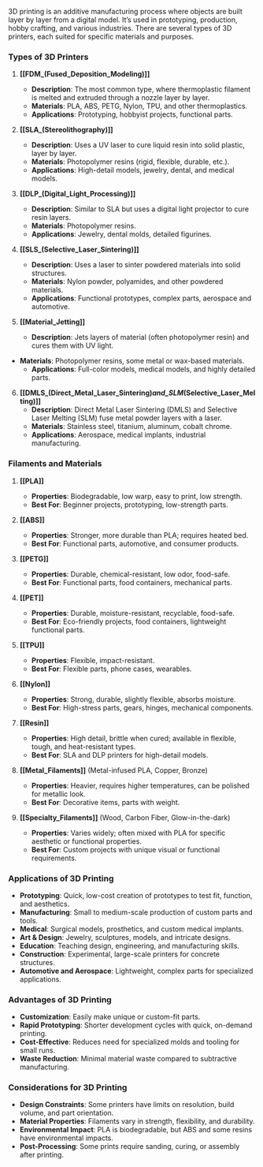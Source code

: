 3D printing is an additive manufacturing process where objects are built layer by layer from a digital model. It’s used in prototyping, production, hobby crafting, and various industries. There are several types of 3D printers, each suited for specific materials and purposes.

### Types of 3D Printers

1. **[[FDM_(Fused_Deposition_Modeling)]]**
   - **Description**: The most common type, where thermoplastic filament is melted and extruded through a nozzle layer by layer.
   - **Materials**: PLA, ABS, PETG, Nylon, TPU, and other thermoplastics.
   - **Applications**: Prototyping, hobbyist projects, functional parts.

2. **[[SLA_(Stereolithography)]]**
   - **Description**: Uses a UV laser to cure liquid resin into solid plastic, layer by layer.
   - **Materials**: Photopolymer resins (rigid, flexible, durable, etc.).
   - **Applications**: High-detail models, jewelry, dental, and medical models.

3. **[[DLP_(Digital_Light_Processing)]]**
   - **Description**: Similar to SLA but uses a digital light projector to cure resin layers.
   - **Materials**: Photopolymer resins.
   - **Applications**: Jewelry, dental molds, detailed figurines.

4. **[[SLS_(Selective_Laser_Sintering)]]**
   - **Description**: Uses a laser to sinter powdered materials into solid structures.
   - **Materials**: Nylon powder, polyamides, and other powdered materials.
   - **Applications**: Functional prototypes, complex parts, aerospace and automotive.

5. **[[Material_Jetting]]**
	- **Description**: Jets layers of material (often photopolymer resin) and cures them with UV light.
- **Materials**: Photopolymer resins, some metal or wax-based materials.
	- **Applications**: Full-color models, medical models, and highly detailed parts.

6. **[[DMLS_(Direct_Metal_Laser_Sintering)_and_SLM_(Selective_Laser_Melting)]]**
	- **Description**: Direct Metal Laser Sintering (DMLS) and Selective Laser Melting (SLM) fuse metal powder layers with a laser.
	- **Materials**: Stainless steel, titanium, aluminum, cobalt chrome.
	- **Applications**: Aerospace, medical implants, industrial manufacturing.

### Filaments and Materials

1. **[[PLA]]**
	- **Properties**: Biodegradable, low warp, easy to print, low strength.
	- **Best For**: Beginner projects, prototyping, low-strength parts.
  
2. **[[ABS]]**
	- **Properties**: Stronger, more durable than PLA; requires heated bed.
	- **Best For**: Functional parts, automotive, and consumer products.

3. **[[PETG]]**
	- **Properties**: Durable, chemical-resistant, low odor, food-safe.
	- **Best For**: Functional parts, food containers, mechanical parts.

4. **[[PET]]**
	- **Properties**: Durable, moisture-resistant, recyclable, food-safe.
	- **Best For**: Eco-friendly projects, food containers, lightweight functional parts.

5. **[[TPU]]**
	- **Properties**: Flexible, impact-resistant.
	- **Best For**: Flexible parts, phone cases, wearables.

6. **[[Nylon]]**
	- **Properties**: Strong, durable, slightly flexible, absorbs moisture.
	- **Best For**: High-stress parts, gears, hinges, mechanical components.

7. **[[Resin]]**
	- **Properties**: High detail, brittle when cured; available in flexible, tough, and heat-resistant types.
	- **Best For**: SLA and DLP printers for high-detail models.

8. **[[Metal_Filaments]]** (Metal-infused PLA, Copper, Bronze)
	- **Properties**: Heavier, requires higher temperatures, can be polished for metallic look.
	- **Best For**: Decorative items, parts with weight.

9. **[[Specialty_Filaments]]** (Wood, Carbon Fiber, Glow-in-the-dark)
	- **Properties**: Varies widely; often mixed with PLA for specific aesthetic or functional properties.
	- **Best For**: Custom projects with unique visual or functional requirements.

### Applications of 3D Printing

- **Prototyping**: Quick, low-cost creation of prototypes to test fit, function, and aesthetics.
- **Manufacturing**: Small to medium-scale production of custom parts and tools.
- **Medical**: Surgical models, prosthetics, and custom medical implants.
- **Art & Design**: Jewelry, sculptures, models, and intricate designs.
- **Education**: Teaching design, engineering, and manufacturing skills.
- **Construction**: Experimental, large-scale printers for concrete structures.
- **Automotive and Aerospace**: Lightweight, complex parts for specialized applications.

### Advantages of 3D Printing

- **Customization**: Easily make unique or custom-fit parts.
- **Rapid Prototyping**: Shorter development cycles with quick, on-demand printing.
- **Cost-Effective**: Reduces need for specialized molds and tooling for small runs.
- **Waste Reduction**: Minimal material waste compared to subtractive manufacturing.

### Considerations for 3D Printing

- **Design Constraints**: Some printers have limits on resolution, build volume, and part orientation.
- **Material Properties**: Filaments vary in strength, flexibility, and durability.
- **Environmental Impact**: PLA is biodegradable, but ABS and some resins have environmental impacts.
- **Post-Processing**: Some prints require sanding, curing, or assembly after printing.